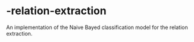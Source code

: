 # -relation-extraction
An implementation of the Naive Bayed classification model for the relation extraction.

